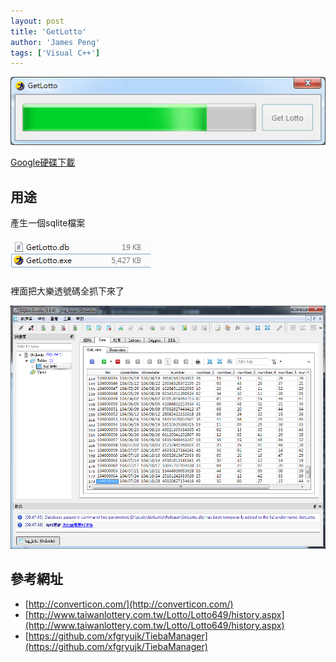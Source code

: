```yaml
---
layout: post
title: 'GetLotto'
author: 'James Peng'
tags: ['Visual C++']
---
```




![](..\images\2015-07-29-MfcGetLotto\YGvED01.png)

[Google硬碟下載](https://drive.google.com/open?id=0BzUSEyOU2e3zVDcwRkIyZ1Z2ajA)

## 用途 ##

產生一個sqlite檔案

![](..\images\2015-07-29-MfcGetLotto\K3WRzfG.png)

裡面把大樂透號碼全抓下來了

![](..\images\2015-07-29-MfcGetLotto\hdzy09P.png)


## 參考網址 ##
- [http://converticon.com/](http://converticon.com/)
- [http://www.taiwanlottery.com.tw/Lotto/Lotto649/history.aspx](http://www.taiwanlottery.com.tw/Lotto/Lotto649/history.aspx)
- [https://github.com/xfgryujk/TiebaManager](https://github.com/xfgryujk/TiebaManager)


 
